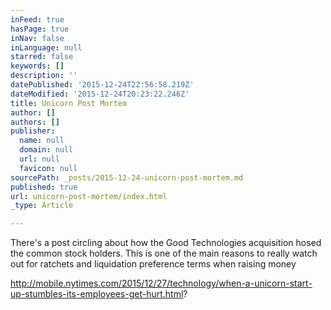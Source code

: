 ```yaml
---
inFeed: true
hasPage: true
inNav: false
inLanguage: null
starred: false
keywords: []
description: ''
datePublished: '2015-12-24T22:56:58.219Z'
dateModified: '2015-12-24T20:23:22.246Z'
title: Unicorn Post Mortem
author: []
authors: []
publisher:
  name: null
  domain: null
  url: null
  favicon: null
sourcePath: _posts/2015-12-24-unicorn-post-mortem.md
published: true
url: unicorn-post-mortem/index.html
_type: Article

---
```

There's a post circling about how the Good Technologies acquisition hosed the common stock holders. This is one of the main reasons to really watch out for ratchets and liquidation preference terms when raising money

http://mobile.nytimes.com/2015/12/27/technology/when-a-unicorn-start-up-stumbles-its-employees-get-hurt.html?